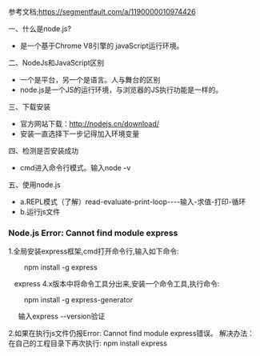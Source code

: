 参考文档;https://segmentfault.com/a/1190000010974426

一、什么是node.js?
 * 是一个基于Chrome V8引擎的 javaScript运行环境。
   
二、NodeJs和JavaScript区别
 * 一个是平台，另一个是语言。人与舞台的区别
 * node.js是一个JS的运行环境，与浏览器的JS执行功能是一样的。

三、下载安装
 * 官方网站下载：http://nodejs.cn/download/
 * 安装一直选择下一步记得加入环境变量
 
四、检测是否安装成功
 * cmd进入命令行模式。输入node -v
 
五、使用node.js
 * a.REPL模式（了解）read-evaluate-print-loop----输入-求值-打印-循环
 * b.运行js文件 
 
 
### Node.js Error: Cannot find module express
1.全局安装express框架,cmd打开命令行,输入如下命令:

        npm install -g express

   express 4.x版本中将命令工具分出来,安装一个命令工具,执行命令:

        npm install -g express-generator

     输入express --version验证

2.如果在执行js文件仍报Error: Cannot find module express错误。
解决办法：
    在自己的工程目录下再次执行:
        npm  install express
       